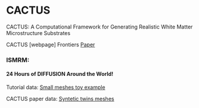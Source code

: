# CACTUS
CACTUS: A Computational Framework for Generating Realistic White Matter Microstructure Substrates

CACTUS [webpage]
Frontiers [Paper](https://www.frontiersin.org/articles/10.3389/fninf.2023.1208073/full)


### ISMRM:
#### 24 Hours of DIFFUSION Around the World!

Tutorial data:
[Small meshes toy example](https://drive.google.com/drive/folders/1G6rz6WjFr7Z5Ii7P16ymfE9KHYm_YVHL?usp=sharing)



CACTUS paper data:
[Syntetic twins meshes](https://drive.google.com/drive/folders/1S2cdEin0uO91FJpUNGTH_I7ZdVKcNClu?usp=sharing)




